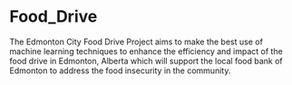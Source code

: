 # Food_Drive
The Edmonton City Food Drive Project aims to make the best use of machine learning techniques to enhance the efficiency and impact of the food drive in Edmonton, Alberta which will support the local food bank of Edmonton to address the food insecurity in the community.
